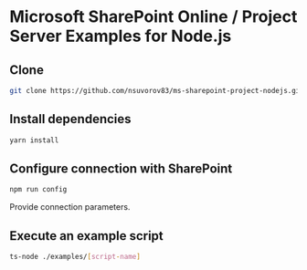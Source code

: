 # Microsoft SharePoint Online / Project Server Examples for Node.js

## Clone

```bash
git clone https://github.com/nsuvorov83/ms-sharepoint-project-nodejs.git && cd ms-sharepoint-project-nodejs
```

## Install dependencies

```bash
yarn install
```

## Configure connection with SharePoint

```bash
npm run config
```

Provide connection parameters.

## Execute an example script

```bash
ts-node ./examples/[script-name]
```